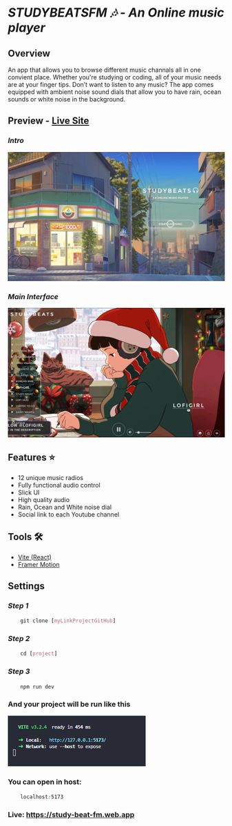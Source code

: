 # ***STUDYBEATSFM 🎶 - An Online music player***

## **Overview**

An app that allows you to browse different music channals all in one convient place. Whether you're studying or coding, all of your music needs are at your finger tips. Don’t want to listen to any music? The app comes equipped with ambient noise sound dials that allow you to have rain, ocean sounds or white noise in the background. 

## **Preview** - [Live Site](https://study-beat-fm.web.app)

### *Intro*
![plot](src/image_readme/intro.png)

### *Main Interface*
![plot](src/image_readme/mainInterface.png)

## Features ⭐ 

- 12 unique music radios 
- Fully functional audio control 
- Slick UI
- High quality audio 
- Rain, Ocean and White noise dial
- Social link to each Youtube channel 

## **Tools 🛠️**

- [Vite (React)](https://vitejs.dev/)
- [Framer Motion](https://www.framer.com/motion/)

## **Settings**

### *Step 1*
```css
    git clone [myLinkProjectGitHub]
```

### *Step 2*
```css
    cd [project]
```

### *Step 3*
```css
    npm run dev
```

### And your project will be run like this
![plot](src/image_readme/1.png)

### You can open in host:
```css
    localhost:5173
```

### Live: https://study-beat-fm.web.app